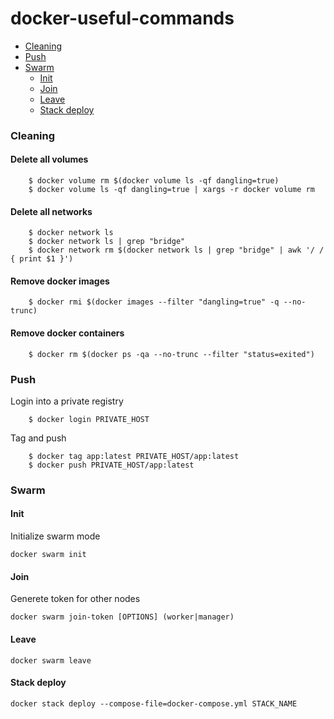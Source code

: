 # docker-useful-commands
* [Cleaning](#cleaning)
* [Push](#push)
* [Swarm](#swarm)
  * [Init](#init)
  * [Join](#join)
  * [Leave](#leave)
  * [Stack deploy](#stack-deploy)
### Cleaning
#### Delete all volumes
```
    $ docker volume rm $(docker volume ls -qf dangling=true)
    $ docker volume ls -qf dangling=true | xargs -r docker volume rm
```
#### Delete all networks
```
    $ docker network ls  
    $ docker network ls | grep "bridge"   
    $ docker network rm $(docker network ls | grep "bridge" | awk '/ / { print $1 }')
```
    
#### Remove docker images
    
```
    $ docker rmi $(docker images --filter "dangling=true" -q --no-trunc)
```
#### Remove docker containers
```
    $ docker rm $(docker ps -qa --no-trunc --filter "status=exited")
```

### Push
Login into a private registry
```
    $ docker login PRIVATE_HOST
```

Tag and push
```
    $ docker tag app:latest PRIVATE_HOST/app:latest
    $ docker push PRIVATE_HOST/app:latest
```

### Swarm
#### Init
Initialize swarm mode
```
docker swarm init
```

#### Join
Generete token for other nodes
```
docker swarm join-token [OPTIONS] (worker|manager)
```

#### Leave
```
docker swarm leave
```

#### Stack deploy
```
docker stack deploy --compose-file=docker-compose.yml STACK_NAME
```

